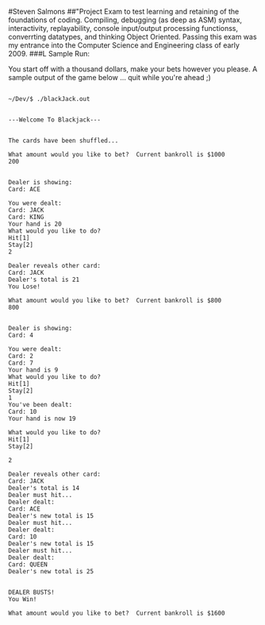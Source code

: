 #Steven Salmons
##"Project Exam to test learning and retaining of the foundations of coding.  Compiling, debugging (as deep as ASM) syntax, interactivity, replayability, console input/output processing functionss, converrting datatypes, and thinking Object Oriented.   Passing this exam was my entrance into the Computer Science and Engineering class of early 2009.
###L  Sample Run:

You start off with a thousand dollars, make your bets however you please. A sample output of the  game below ... quit while you're ahead ;) 

```

~/Dev/$ ./blackJack.out


---Welcome To Blackjack---


The cards have been shuffled...

What amount would you like to bet?  Current bankroll is $1000
200


Dealer is showing:
Card: ACE

You were dealt:
Card: JACK
Card: KING
Your hand is 20
What would you like to do?
Hit[1]
Stay[2]
2

Dealer reveals other card:
Card: JACK
Dealer's total is 21
You Lose!

What amount would you like to bet?  Current bankroll is $800
800


Dealer is showing:
Card: 4

You were dealt:
Card: 2
Card: 7
Your hand is 9
What would you like to do?
Hit[1]
Stay[2]
1
You've been dealt:
Card: 10
Your hand is now 19

What would you like to do?
Hit[1]
Stay[2]

2

Dealer reveals other card:
Card: JACK
Dealer's total is 14
Dealer must hit...
Dealer dealt:
Card: ACE
Dealer's new total is 15
Dealer must hit...
Dealer dealt:
Card: 10
Dealer's new total is 15
Dealer must hit...
Dealer dealt:
Card: QUEEN
Dealer's new total is 25


DEALER BUSTS!
You Win!

What amount would you like to bet?  Current bankroll is $1600
```
